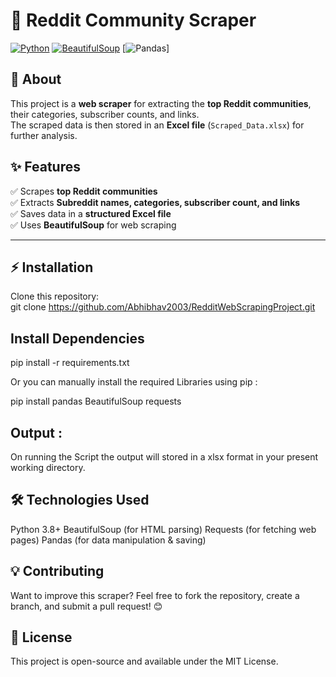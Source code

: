 # 🚀 Reddit Community Scraper

[![Python](https://img.shields.io/badge/Python-3.8%2B-blue?style=for-the-badge&logo=python)](https://www.python.org/)
[![BeautifulSoup](https://img.shields.io/badge/BeautifulSoup-Web%20Scraping-brightgreen?style=for-the-badge)](https://www.crummy.com/software/BeautifulSoup/)
[![Pandas](https://img.shields.io/badge/Pandas-Data%20Processing-yellow?style=for-the-badge&logo=pandas)]

## 📖 About

This project is a **web scraper** for extracting the **top Reddit communities**, their categories, subscriber counts, and links.  
The scraped data is then stored in an **Excel file** (`Scraped_Data.xlsx`) for further analysis.  

## ✨ Features

✅ Scrapes **top Reddit communities**  
✅ Extracts **Subreddit names, categories, subscriber count, and links**  
✅ Saves data in a **structured Excel file**  
✅ Uses **BeautifulSoup** for web scraping  

---

## ⚡ Installation  

Clone this repository:  
git clone https://github.com/Abhibhav2003/RedditWebScrapingProject.git


## Install Dependencies

pip install -r requirements.txt

Or you can manually install the required Libraries using pip :

pip install pandas BeautifulSoup requests


## Output :
On running the Script the output will stored in a xlsx format in your present working directory.


## 🛠️ Technologies Used
Python 3.8+
BeautifulSoup (for HTML parsing)
Requests (for fetching web pages)
Pandas (for data manipulation & saving)

## 💡 Contributing
Want to improve this scraper? Feel free to fork the repository, create a branch, and submit a pull request! 😊


## 📜 License
This project is open-source and available under the MIT License.
